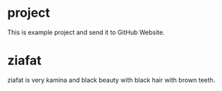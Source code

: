 # project 
This is example project and send it to GitHub Website.
# ziafat 
ziafat is very kamina and black beauty with black hair with brown teeth.